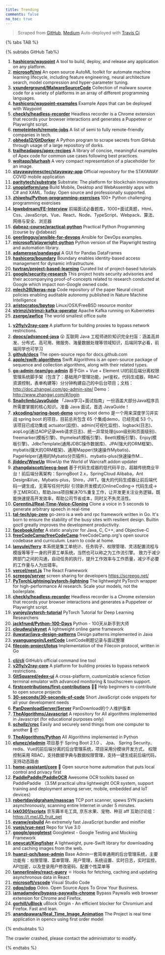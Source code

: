 ```yaml
---
title: Trending
comments: false
no_toc: true
---
```


> Scraped from [GitHub](https://github.com/trending), [Medium](https://medium.com/topic/popular)
Auto-deployed with [Travis Ci](https://travis-ci.org/)

{% tabs TAB %}
<!-- tab GitHub -->
{% subtabs GitHub Tab%}
<!-- tab Daily -->
1. [**hashicorp/waypoint**](https://github.com/hashicorp/waypoint)
A tool to build, deploy, and release any application on any platform.
2. [**microsoft/nni**](https://github.com/microsoft/nni)
An open source AutoML toolkit for automate machine learning lifecycle, including feature engineering, neural architecture search, model compression and hyper-parameter tuning.
3. [**vxunderground/MalwareSourceCode**](https://github.com/vxunderground/MalwareSourceCode)
Collection of malware source code for a variety of platforms in an array of different programming languages.
4. [**hashicorp/waypoint-examples**](https://github.com/hashicorp/waypoint-examples)
Example Apps that can be deployed with Waypoint
5. [**checkly/headless-recorder**](https://github.com/checkly/headless-recorder)
Headless recorder is a Chrome extension that records your browser interactions and generates a Puppeteer or Playwright script.
6. [**remoteintech/remote-jobs**](https://github.com/remoteintech/remote-jobs)
A list of semi to fully remote-friendly companies in tech.
7. [**obheda12/GitDorker**](https://github.com/obheda12/GitDorker)
A Python program to scrape secrets from GitHub through usage of a large repository of dorks.
8. [**trailheadapps/apex-recipes**](https://github.com/trailheadapps/apex-recipes)
A library of concise, meaningful examples of Apex code for common use cases following best practices.
9. [**woltapp/blurhash**](https://github.com/woltapp/blurhash)
A very compact representation of a placeholder for an image.
10. [**stayawayinesctec/stayaway-app**](https://github.com/stayawayinesctec/stayaway-app)
Official repository for the STAYAWAY COVID mobile application
11. [**paritytech/substrate**](https://github.com/paritytech/substrate)
Substrate: The platform for blockchain innovators
12. [**unoplatform/uno**](https://github.com/unoplatform/uno)
Build Mobile, Desktop and WebAssembly apps with C# and XAML. Today. Open source and professionally supported.
13. [**zhiwehu/Python-programming-exercises**](https://github.com/zhiwehu/Python-programming-exercises)
100+ Python challenging programming exercises
14. [**lgwebdream/FE-Interview**](https://github.com/lgwebdream/FE-Interview)
前端面试必备题库，1000+面试真题，Html、Css、JavaScript、Vue、React、Node、TypeScript、Webpack、算法、网络与安全、浏览器
15. [**dabeaz-course/practical-python**](https://github.com/dabeaz-course/practical-python)
Practical Python Programming (course by @dabeaz)
16. [**geerlingguy/ansible-for-devops**](https://github.com/geerlingguy/ansible-for-devops)
Ansible for DevOps examples.
17. [**microsoft/playwright-python**](https://github.com/microsoft/playwright-python)
Python version of the Playwright testing and automation library.
18. [**adamerose/pandasgui**](https://github.com/adamerose/pandasgui)
A GUI for Pandas DataFrames
19. [**hashicorp/boundary**](https://github.com/hashicorp/boundary)
Boundary enables identity-based access management for dynamic infrastructure.
20. [**tuvtran/project-based-learning**](https://github.com/tuvtran/project-based-learning)
Curated list of project-based tutorials
21. [**google/security-research**](https://github.com/google/security-research)
This project hosts security advisories and their accompanying proof-of-concepts related to research conducted at Google which impact non-Google owned code.
22. [**mlech26l/keras-ncp**](https://github.com/mlech26l/keras-ncp)
Code repository of the paper Neural circuit policies enabling auditable autonomy published in Nature Machine Intelligence
23. [**aristocratos/bpytop**](https://github.com/aristocratos/bpytop)
Linux/OSX/FreeBSD resource monitor
24. [**strimzi/strimzi-kafka-operator**](https://github.com/strimzi/strimzi-kafka-operator)
Apache Kafka running on Kubernetes
25. [**zserge/awfice**](https://github.com/zserge/awfice)
The world smallest office suite
<!-- endtab -->
<!-- tab Weekly -->
1. [**v2fly/v2ray-core**](https://github.com/v2fly/v2ray-core)
A platform for building proxies to bypass network restrictions.
2. [**doocs/advanced-java**](https://github.com/doocs/advanced-java)
😮 互联网 Java 工程师进阶知识完全扫盲：涵盖高并发、分布式、高可用、微服务、海量数据处理等领域知识，后端同学必看，前端同学也可学习
3. [**github/docs**](https://github.com/github/docs)
The open-source repo for docs.github.com
4. [**apple/swift-algorithms**](https://github.com/apple/swift-algorithms)
Swift Algorithms is an open-source package of sequence and collection algorithms, along with their related types.
5. [**go-admin-team/go-admin**](https://github.com/go-admin-team/go-admin)
基于Gin + Vue + Element UI的前后端分离权限管理系统脚手架（包含了：基础用户管理功能，jwt鉴权，代码生成器，RBAC资源控制，表单构建等）分分钟构建自己的中后台项目；文档：http://doc.zhangwj.com/go-admin-site/ Demo： http://www.zhangwj.com/#/login
6. [**Snailclimb/JavaGuide**](https://github.com/Snailclimb/JavaGuide)
「Java学习+面试指南」一份涵盖大部分Java程序员所需要掌握的核心知识。准备 Java 面试，首选 JavaGuide！
7. [**xkcoding/spring-boot-demo**](https://github.com/xkcoding/spring-boot-demo)
spring boot demo 是一个用来深度学习并实战 spring boot 的项目，目前总共包含 65 个集成demo，已经完成 53 个。 该项目已成功集成 actuator(监控)、admin(可视化监控)、logback(日志)、aopLog(通过AOP记录web请求日志)、统一异常处理(json级别和页面级别)、freemarker(模板引擎)、thymeleaf(模板引擎)、Beetl(模板引擎)、Enjoy(模板引擎)、JdbcTemplate(通用JDBC操作数据库)、JPA(强大的ORM框架)、mybatis(强大的ORM框架)、通用Mapper(快速操作Mybatis)、PageHelper(通用的Mybatis分页插件)、mybatis-plus(快速操作M…
8. [**jliddev/WowUp**](https://github.com/jliddev/WowUp)
WowUp the World of Warcraft addon updater
9. [**zhangdaiscott/jeecg-boot**](https://github.com/zhangdaiscott/jeecg-boot)
基于代码生成器的低代码平台，超越传统商业平台！前后端分离架构：SpringBoot 2.x，SpringCloud Alibaba，Ant Design&Vue，Mybatis-plus，Shiro，JWT。强大的代码生成器让前后端代码一键生成，无需写任何代码! 引领新开发模式(OnlineCoding-> 代码生成-> 手工MERGE)，帮助Java项目解决70%重复工作，让开发更关注业务逻辑，既能快速提高开发效率，帮助公司节省成本，同时又不失灵活性。
10. [**CorentinJ/Real-Time-Voice-Cloning**](https://github.com/CorentinJ/Real-Time-Voice-Cloning)
Clone a voice in 5 seconds to generate arbitrary speech in real-time
11. [**tal-tech/go-zero**](https://github.com/tal-tech/go-zero)
go-zero is a web and rpc framework written in Go. It's born to ensure the stability of the busy sites with resilient design. Builtin goctl greatly improves the development productivity.
12. [**facebook/infer**](https://github.com/facebook/infer)
A static analyzer for Java, C, C++, and Objective-C
13. [**freeCodeCamp/freeCodeCamp**](https://github.com/freeCodeCamp/freeCodeCamp)
freeCodeCamp.org's open source codebase and curriculum. Learn to code at home.
14. [**lanyulei/ferry**](https://github.com/lanyulei/ferry)
本系统是集工单统计、任务钩子、权限管理、灵活配置流程与模版等等于一身的开源工单系统，当然也可以称之为工作流引擎。 致力于减少跨部门之间的沟通，自动任务的执行，提升工作效率与工作质量，减少不必要的工作量与人为出错率。
15. [**vercel/next.js**](https://github.com/vercel/next.js)
The React Framework
16. [**screego/server**](https://github.com/screego/server)
screen sharing for developers https://screego.net/
17. [**PyTorchLightning/pytorch-lightning**](https://github.com/PyTorchLightning/pytorch-lightning)
The lightweight PyTorch wrapper for high-performance AI research. Scale your models, not the boilerplate.
18. [**checkly/headless-recorder**](https://github.com/checkly/headless-recorder)
Headless recorder is a Chrome extension that records your browser interactions and generates a Puppeteer or Playwright script.
19. [**yunjey/pytorch-tutorial**](https://github.com/yunjey/pytorch-tutorial)
PyTorch Tutorial for Deep Learning Researchers
20. [**jackfrued/Python-100-Days**](https://github.com/jackfrued/Python-100-Days)
Python - 100天从新手到大师
21. [**cloudwu/skynet**](https://github.com/cloudwu/skynet)
A lightweight online game framework
22. [**iluwatar/java-design-patterns**](https://github.com/iluwatar/java-design-patterns)
Design patterns implemented in Java
23. [**yuanguangxin/LeetCode**](https://github.com/yuanguangxin/LeetCode)
LeetCode刷题记录与面试整理
24. [**filecoin-project/lotus**](https://github.com/filecoin-project/lotus)
Implementation of the Filecoin protocol, written in Go
<!-- endtab -->
<!-- tab Monthly -->
1. [**cli/cli**](https://github.com/cli/cli)
GitHub’s official command line tool
2. [**v2fly/v2ray-core**](https://github.com/v2fly/v2ray-core)
A platform for building proxies to bypass network restrictions.
3. [**GitSquared/edex-ui**](https://github.com/GitSquared/edex-ui)
A cross-platform, customizable science fiction terminal emulator with advanced monitoring & touchscreen support.
4. [**firstcontributions/first-contributions**](https://github.com/firstcontributions/first-contributions)
🚀✨ Help beginners to contribute to open source projects
5. [**30-seconds/30-seconds-of-code**](https://github.com/30-seconds/30-seconds-of-code)
Short JavaScript code snippets for all your development needs
6. [**PanDownloadServer/Server**](https://github.com/PanDownloadServer/Server)
PanDownload的个人维护版本
7. [**TheAlgorithms/Javascript**](https://github.com/TheAlgorithms/Javascript)
A repository for All algorithms implemented in Javascript (for educational purposes only)
8. [**schollz/croc**](https://github.com/schollz/croc)
Easily and securely send things from one computer to another 🐊 📦
9. [**TheAlgorithms/Python**](https://github.com/TheAlgorithms/Python)
All Algorithms implemented in Python
10. [**elunez/eladmin**](https://github.com/elunez/eladmin)
项目基于 Spring Boot 2.1.0 、 Jpa、 Spring Security、redis、Vue的前后端分离的后台管理系统，项目采用分模块开发方式， 权限控制采用 RBAC，支持数据字典与数据权限管理，支持一键生成前后端代码，支持动态路由
11. [**home-assistant/core**](https://github.com/home-assistant/core)
🏡 Open source home automation that puts local control and privacy first
12. [**PaddlePaddle/PaddleOCR**](https://github.com/PaddlePaddle/PaddleOCR)
Awesome OCR toolkits based on PaddlePaddle （3.5M practical ultra lightweight OCR system, support training and deployment among server, mobile, embedded and IoT devices）
13. [**robertdavidgraham/masscan**](https://github.com/robertdavidgraham/masscan)
TCP port scanner, spews SYN packets asynchronously, scanning entire Internet in under 5 minutes.
14. [**lxk0301/scripts**](https://github.com/lxk0301/scripts)
京东薅羊毛工具, 京东水果、宠物、种豆 aff 互助讨论组：https://t.me/JD_fruit_pet
15. [**evanw/esbuild**](https://github.com/evanw/esbuild)
An extremely fast JavaScript bundler and minifier
16. [**vuejs/vue-next**](https://github.com/vuejs/vue-next)
Repo for Vue 3.0
17. [**google/googletest**](https://github.com/google/googletest)
Googletest - Google Testing and Mocking Framework
18. [**onevcat/Kingfisher**](https://github.com/onevcat/Kingfisher)
A lightweight, pure-Swift library for downloading and caching images from the web.
19. [**huanzi-qch/base-admin**](https://github.com/huanzi-qch/base-admin)
Base Admin一套简单通用的后台管理系统，主要功能有：权限管理、菜单管理、用户管理，系统设置、实时日志，实时监控，API加密，以及登录用户修改密码、配置个性菜单等
20. [**tannerlinsley/react-query**](https://github.com/tannerlinsley/react-query)
⚛️ Hooks for fetching, caching and updating asynchronous data in React
21. [**microsoft/vscode**](https://github.com/microsoft/vscode)
Visual Studio Code
22. [**odoo/odoo**](https://github.com/odoo/odoo)
Odoo. Open Source Apps To Grow Your Business.
23. [**iamadamdev/bypass-paywalls-chrome**](https://github.com/iamadamdev/bypass-paywalls-chrome)
Bypass Paywalls web browser extension for Chrome and Firefox.
24. [**gorhill/uBlock**](https://github.com/gorhill/uBlock)
uBlock Origin - An efficient blocker for Chromium and Firefox. Fast and lean.
25. [**anandpawara/Real_Time_Image_Animation**](https://github.com/anandpawara/Real_Time_Image_Animation)
The Project is real time application in opencv using first order model
<!-- endtab -->
{% endsubtabs %}
<!-- endtab -->
<!-- tab Medium -->
The crawler crashed, please contact the administrator to modify.
<!-- endtab -->
{% endtabs %}
